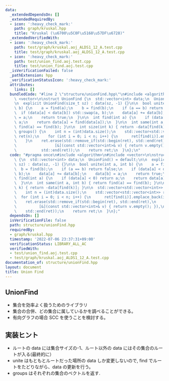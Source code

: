 ```yaml
---
data:
  _extendedDependsOn: []
  _extendedRequiredBy:
  - icon: ':heavy_check_mark:'
    path: graph/kruskal.hpp
    title: "Kruskal (\u6700\u5C0F\u5168\u57DF\u6728)"
  _extendedVerifiedWith:
  - icon: ':heavy_check_mark:'
    path: test/graph/kruskal.aoj_ALDS1_12_A.test.cpp
    title: test/graph/kruskal.aoj_ALDS1_12_A.test.cpp
  - icon: ':heavy_check_mark:'
    path: test/union_find.aoj.test.cpp
    title: test/union_find.aoj.test.cpp
  _isVerificationFailed: false
  _pathExtension: hpp
  _verificationStatusIcon: ':heavy_check_mark:'
  attributes:
    links: []
  bundledCode: "#line 2 \"structure/unionFind.hpp\"\n#include <algorithm>\n#include\
    \ <vector>\n\nstruct UnionFind {\n  std::vector<int> data;\n  UnionFind() = default;\n\
    \n  explicit UnionFind(size_t sz) : data(sz, -1) {}\n\n  bool unite(int a, int\
    \ b) {\n    a = find(a);\n    b = find(b);\n    if (a == b) return false;\n  \
    \  if (data[a] < data[b]) std::swap(a, b);\n    data[a] += data[b];\n    data[b]\
    \ = a;\n    return true;\n  }\n\n  int find(int a) {\n    if (data[a] < 0) return\
    \ a;\n    return data[a] = find(data[a]);\n  }\n\n  int same(int a, int b) { return\
    \ find(a) == find(b); }\n\n  int size(int k) { return -data[find(k)]; }\n\n  std::vector<std::vector<int>>\
    \ groups() {\n    int n = (int)data.size();\n    std::vector<std::vector<int>>\
    \ ret(n);\n    for (int i = 0; i < n; i++) {\n      ret[find(i)].emplace_back(i);\n\
    \    }\n    ret.erase(std::remove_if(std::begin(ret), std::end(ret),\n       \
    \                 [&](const std::vector<int>& v) { return v.empty(); }),\n   \
    \           std::end(ret));\n    return ret;\n  }\n};\n"
  code: "#pragma once\n#include <algorithm>\n#include <vector>\n\nstruct UnionFind\
    \ {\n  std::vector<int> data;\n  UnionFind() = default;\n\n  explicit UnionFind(size_t\
    \ sz) : data(sz, -1) {}\n\n  bool unite(int a, int b) {\n    a = find(a);\n  \
    \  b = find(b);\n    if (a == b) return false;\n    if (data[a] < data[b]) std::swap(a,\
    \ b);\n    data[a] += data[b];\n    data[b] = a;\n    return true;\n  }\n\n  int\
    \ find(int a) {\n    if (data[a] < 0) return a;\n    return data[a] = find(data[a]);\n\
    \  }\n\n  int same(int a, int b) { return find(a) == find(b); }\n\n  int size(int\
    \ k) { return -data[find(k)]; }\n\n  std::vector<std::vector<int>> groups() {\n\
    \    int n = (int)data.size();\n    std::vector<std::vector<int>> ret(n);\n  \
    \  for (int i = 0; i < n; i++) {\n      ret[find(i)].emplace_back(i);\n    }\n\
    \    ret.erase(std::remove_if(std::begin(ret), std::end(ret),\n              \
    \          [&](const std::vector<int>& v) { return v.empty(); }),\n          \
    \    std::end(ret));\n    return ret;\n  }\n};"
  dependsOn: []
  isVerificationFile: false
  path: structure/unionFind.hpp
  requiredBy:
  - graph/kruskal.hpp
  timestamp: '2022-07-06 23:37:31+09:00'
  verificationStatus: LIBRARY_ALL_AC
  verifiedWith:
  - test/union_find.aoj.test.cpp
  - test/graph/kruskal.aoj_ALDS1_12_A.test.cpp
documentation_of: structure/unionFind.hpp
layout: document
title: Union Find
---
```


## UnionFind

- 集合を効率よく扱うためのライブラリ
- 集合の合併、どの集合に属しているかを調べることができる。
- 有向グラフの場合 SCC を使うことを検討する。

## 実装ヒント

- ルートの data には集合サイズの-1、ルート以外の data にはその集合のルートが入る(最終的に）
- unite はもともとルートだった場所の data しか変更しないので, find でルートをたどりながら、data の更新を行う。
- groups はそれぞれの集合のベクトルを返す.
